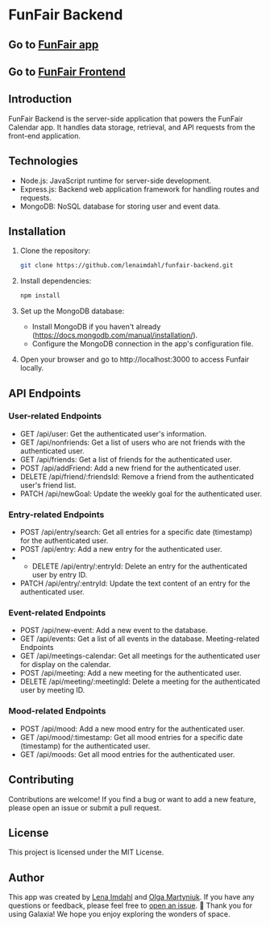 # FunFair Backend

## Go to [FunFair app](https://funfair.netlify.app/)

## Go to [FunFair Frontend](https://github.com/lenaimdahl/funfair-calendar.git)

## Introduction

FunFair Backend is the server-side application that powers the FunFair Calendar app. It handles data storage, retrieval, and API requests from the front-end application.

## Technologies

- Node.js: JavaScript runtime for server-side development.
- Express.js: Backend web application framework for handling routes and requests.
- MongoDB: NoSQL database for storing user and event data.

## Installation

1. Clone the repository:

   ```bash
   git clone https://github.com/lenaimdahl/funfair-backend.git
   ```

2. Install dependencies:

   ```bash
   npm install
   ```

3. Set up the MongoDB database:

   - Install MongoDB if you haven't already (https://docs.mongodb.com/manual/installation/).
   - Configure the MongoDB connection in the app's configuration file.

4. Open your browser and go to http://localhost:3000 to access Funfair locally.

## API Endpoints

### User-related Endpoints

- GET /api/user: Get the authenticated user's information.
- GET /api/nonfriends: Get a list of users who are not friends with the authenticated user.
- GET /api/friends: Get a list of friends for the authenticated user.
- POST /api/addFriend: Add a new friend for the authenticated user.
- DELETE /api/friend/:friendsId: Remove a friend from the authenticated user's friend list.
- PATCH /api/newGoal: Update the weekly goal for the authenticated user.

### Entry-related Endpoints

- POST /api/entry/search: Get all entries for a specific date (timestamp) for the authenticated user.
- POST /api/entry: Add a new entry for the authenticated user.
- - DELETE /api/entry/:entryId: Delete an entry for the authenticated user by entry ID.
- PATCH /api/entry/:entryId: Update the text content of an entry for the authenticated user.

### Event-related Endpoints

- POST /api/new-event: Add a new event to the database.
- GET /api/events: Get a list of all events in the database.
  Meeting-related Endpoints
- GET /api/meetings-calendar: Get all meetings for the authenticated user for display on the calendar.
- POST /api/meeting: Add a new meeting for the authenticated user.
- DELETE /api/meeting/:meetingId: Delete a meeting for the authenticated user by meeting ID.

### Mood-related Endpoints

- POST /api/mood: Add a new mood entry for the authenticated user.
- GET /api/mood/:timestamp: Get all mood entries for a specific date (timestamp) for the authenticated user.
- GET /api/moods: Get all mood entries for the authenticated user.

## Contributing

Contributions are welcome! If you find a bug or want to add a new feature, please open an issue or submit a pull request.

## License

This project is licensed under the MIT License.

## Author

This app was created by [Lena Imdahl](https://github.com/lenaimdahl) and [Olga Martyniuk](https://github.com/olga321go). If you have any questions or feedback, please feel free to [open an issue](https://github.com/lenaimdahl/Nasa-Library/issues/new). 🙂
Thank you for using Galaxia! We hope you enjoy exploring the wonders of space.

```

```
